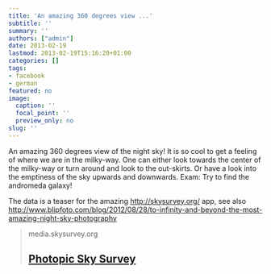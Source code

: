 ```yaml
---
title: 'An amazing 360 degrees view ...'
subtitle: ''
summary: ''
authors: ["admin"]
date: 2013-02-19
lastmod: 2013-02-19T15:16:20+01:00
categories: []
tags:
- facebook
- german
featured: no
image:
  caption: ''
  focal_point: ''
  preview_only: no
slug: ''
---
```

An amazing 360 degrees view of the night sky! It is so cool to get a feeling of where we are in the milky-way. One can either look towards the center of the milky-way or turn around and look to the out-skirts. Or have a look into the emptiness of the sky upwards and downwards. 
Exam: Try to find the andromeda galaxy!

The data is a teaser for the amazing http://skysurvey.org/ app, see also 
http://www.blipfoto.com/blog/2012/08/28/to-infinity-and-beyond-the-most-amazing-night-sky-photography
> media.skysurvey.org
> ## [Photopic Sky Survey](http://media.skysurvey.org/interactive360/index.html)
>


